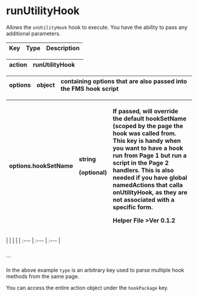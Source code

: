 # runUtilityHook

Allows the `onUtilityHook` hook to execute. You have the ability to pass any additional parameters.

| Key | Type | Description |
| :--- | :--- | :--- |


| action | runUtilityHook |  |
| :--- | :--- | :--- |


| options | object | containing options that are also passed into the FMS hook script |
| :--- | :--- | :--- |


<table>
  <thead>
    <tr>
      <th style="text-align:left">options.hookSetName</th>
      <th style="text-align:left">
        <p>string</p>
        <p>(optional)</p>
      </th>
      <th style="text-align:left">
        <p>If passed, will override the default hookSetName (scoped by the page the
          hook was called from. This key is handy when you want to have a hook run
          from Page 1 but run a script in the Page 2 handlers. This is also needed
          if you have global namedActions that calla onUtilityHook, as they are not
          associated with a specific form.</p>
        <p>Helper File &gt;Ver 0.1.2</p>
      </th>
    </tr>
  </thead>
  <tbody></tbody>
</table>|  |  |  |
| :--- | :--- | :--- |


|  |  |  |
| :--- | :--- | :--- |


\`\`\`

In the above example `type` is an arbitrary key used to parse multiple hook methods from the same page.

You can access the entire action object under the `hookPackage` key.

